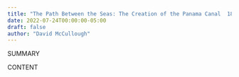 ```yaml
---
title: "The Path Between the Seas: The Creation of the Panama Canal  1870-1914"
date: 2022-07-24T00:00:00-05:00
draft: false
author: "David McCullough"
---
```


SUMMARY

<!--more-->

CONTENT